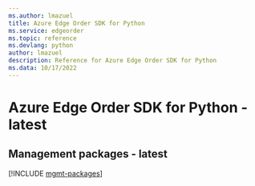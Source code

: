```yaml
---
ms.author: lmazuel
title: Azure Edge Order SDK for Python
ms.service: edgeorder
ms.topic: reference
ms.devlang: python
author: lmazuel
description: Reference for Azure Edge Order SDK for Python
ms.data: 10/17/2022
---
```

# Azure Edge Order SDK for Python - latest

## Management packages - latest
[!INCLUDE [mgmt-packages](edge-order-mgmt-index.md)]